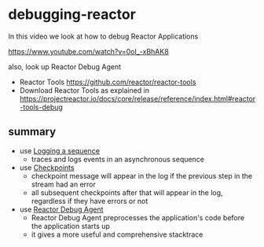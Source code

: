 # debugging-reactor
In this video we look at how to debug Reactor Applications

https://www.youtube.com/watch?v=0oI_-xBhAK8

also, look up Reactor Debug Agent 
* Reactor Tools https://github.com/reactor/reactor-tools 
* Download Reactor Tools as explained in https://projectreactor.io/docs/core/release/reference/index.html#reactor-tools-debug

## summary
* use [Logging a sequence](https://projectreactor.io/docs/core/release/reference/index.html#_logging_a_sequence)
  * traces and logs events in an asynchronous sequence
* use [Checkpoints](https://projectreactor.io/docs/core/release/reference/index.html#checkpoint-alternative)
  * checkpoint message will appear in the log if the previous step in the stream had an error
  * all subsequent checkpoints after that will appear in the log, regardless if they have errors or not
* use [Reactor Debug Agent](https://projectreactor.io/docs/core/release/reference/index.html#reactor-tools-debug)
  * Reactor Debug Agent preprocesses the application's code before the application starts up
  * it gives a more useful and comprehensive stacktrace
    
